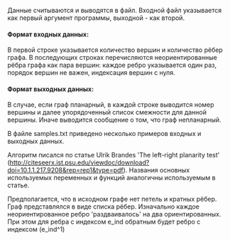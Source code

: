 Данные считываются и выводятся в файл. Входной файл указывается как первый аргумент программы, выходной - как второй.

#### Формат входных данных:
В первой строке указывается количество вершин и количество рёбер графа. В последующих строках перечисляются неориентированные рёбра графа как пара вершин: каждое ребро указывается один раз, порядок вершин не важен, индексация вершин с нуля.
#### Формат выходных данных:
В случае, если граф планарный, в каждой строке выводится номер вершины и далее упорядоченный список смежности для данной вершины. Иначе выводится сообщение о том, что граф непланарный.

В файле samples.txt приведено несколько примеров входных и выходных данных.


Алгоритм писался по статье Ulrik Brandes 'The left-right planarity test' (http://citeseerx.ist.psu.edu/viewdoc/download?doi=10.1.1.217.9208&rep=rep1&type=pdf). Названия основных используемых переменных и функций аналогичны используемым в статье. 

Предполагается, что в исходном графе нет петель и кратных рёбер.
Граф представлялся в виде списка рёбер. Изначально каждое неориентированное ребро 'раздваивалось' на два ориентированных. При этом для ребра с индексом e_ind обратным будет ребро с индексом (e_ind^1)
